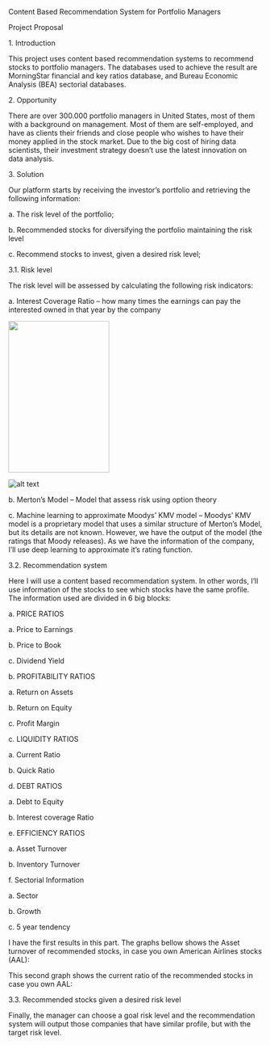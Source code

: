 <p>Content Based Recommendation System for Portfolio Managers</p>

<p>Project Proposal</p>

<p>1. Introduction</p>

<p>This project uses content based recommendation systems to recommend stocks to portfolio managers. The databases used to achieve the result are MorningStar financial and key ratios database, and Bureau Economic Analysis (BEA) sectorial databases. </p>

<p>2. Opportunity</p>

<p>There are over 300.000 portfolio managers in United States, most of them with a background on management. Most of them are self-employed, and have as clients their friends and close people who wishes to have their money applied in the stock market. Due to the big cost of hiring data scientists, their investment strategy doesn’t use the latest innovation on data analysis.</p>

<p>3. Solution</p>

<p>Our platform starts by receiving the investor’s portfolio and retrieving the following information:</p>

<p>a. The risk level of the portfolio;</p>

<p>b. Recommended stocks for diversifying the portfolio maintaining the risk level</p>

<p>c. Recommend stocks to invest, given a desired risk level; </p>

<p>3.1. Risk level </p>

<p>The risk level will be assessed by calculating the following risk indicators:</p>

<p>a. Interest Coverage Ratio – how many times the earnings can pay the interested owned in that year by the company</p>

<img src="viniciuspantoja/TDI_project_V1/aal_interest_coverage.png" width="200px" height="300px" />

![alt text](https://raw.githubusercontent.com/viniciuspantoja/TDI_project_V1/aal_interest_coverage.png)
<p>b. Merton’s Model – Model that assess risk using option theory</p>

<p>c. Machine learning to approximate Moodys’ KMV model – Moodys’ KMV model is a proprietary model that uses a similar structure of Merton’s Model, but its details are not known. However, we have the output of the model (the ratings that Moody releases). As we have the information of the company, I’ll use deep learning to approximate it’s rating function. </p>

<p>3.2. Recommendation system</p>

<p>Here I will use a content based recommendation system. In other words, I’ll use information of the stocks to see which stocks have the same profile. The information used are divided in 6 big blocks:</p>

<p>a. PRICE RATIOS</p>

<p>a. Price to Earnings</p>

<p>b. Price to Book</p>

<p>c. Dividend Yield</p>

<p>b. PROFITABILITY RATIOS</p>

<p>a. Return on Assets</p>

<p>b. Return on Equity</p>

<p>c. Profit Margin</p>

<p>c. LIQUIDITY RATIOS</p>

<p>a. Current Ratio</p>

<p>b. Quick Ratio</p>

<p>d. DEBT RATIOS</p>

<p>a. Debt to Equity</p>

<p>b. Interest coverage Ratio</p>

<p>e. EFFICIENCY RATIOS</p>

<p>a. Asset Turnover</p>

<p>b. Inventory Turnover</p>

<p>f. Sectorial Information</p>

<p>a. Sector</p>

<p>b. Growth</p>

<p>c. 5 year tendency</p>

<p>I have the first results in this part. The graphs bellow shows the Asset turnover of recommended stocks, in case you own American Airlines stocks (AAL):</p>

<p>This second graph shows the current ratio of the recommended stocks in case you own AAL:</p>

<p>3.3. Recommended stocks given a desired risk level</p>

<p>Finally, the manager can choose a goal risk level and the recommendation system will output those companies that have similar profile, but with the target risk level. </p>
